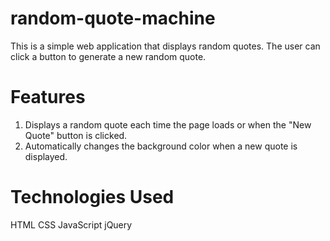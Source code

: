# random-quote-machine
This is a simple web application that displays random quotes. The user can click a button to generate a new random quote.

# Features
1) Displays a random quote each time the page loads or when the "New Quote" button is clicked.
2) Automatically changes the background color when a new quote is displayed.

# Technologies Used
HTML
CSS
JavaScript
jQuery
